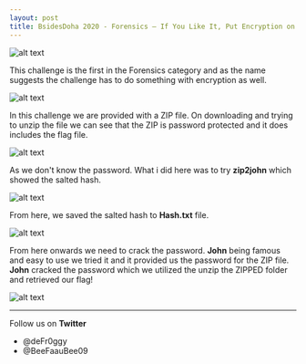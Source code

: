 ```yaml
---
layout: post
title: BsidesDoha 2020 - Forensics — If You Like It, Put Encryption on It — Writeup
---
```


![alt text](https://raw.githubusercontent.com/deFr0ggy/deFr0ggy.github.io/master/images/Its-Just-a-Photo/logo.png)

This challenge is the first in the Forensics category and as the name suggests the challenge has to do something with encryption as well.

![alt text](https://raw.githubusercontent.com/deFr0ggy/deFr0ggy.github.io/master/images/Encryption1/img1.png)

In this challenge we are provided with a ZIP file. On downloading and trying to unzip the file we can see that the ZIP is password protected and it does includes the flag file.

![alt text](https://raw.githubusercontent.com/deFr0ggy/deFr0ggy.github.io/master/images/Encryption1/img2.png)

As we don't know the password. What i did here was to try **zip2john** which showed the salted hash.

![alt text](https://raw.githubusercontent.com/deFr0ggy/deFr0ggy.github.io/master/images/Encryption1/img3.png)

From here, we saved the salted hash to **Hash.txt** file. 

![alt text](https://raw.githubusercontent.com/deFr0ggy/deFr0ggy.github.io/master/images/Encryption1/img4.png)

From here onwards we need to crack the password. **John** being famous and easy to use we tried it and it provided us the password for the ZIP file. **John** cracked the password which we utilized the unzip the ZIPPED folder and retrieved our flag!

![alt text](https://raw.githubusercontent.com/deFr0ggy/deFr0ggy.github.io/master/images/Encryption1/img5.png)

***
Follow us on **Twitter**
- @deFr0ggy
- @BeeFaauBee09
